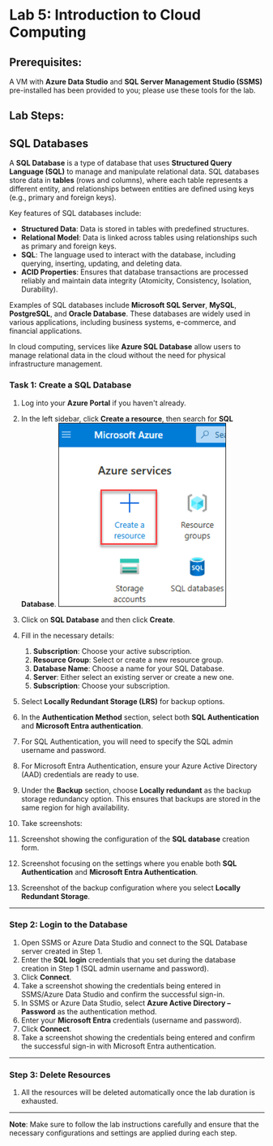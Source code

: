 # Lab 5: Introduction to Cloud Computing

## Prerequisites:
A VM with **Azure Data Studio** and **SQL Server Management Studio (SSMS)** pre-installed has been provided to you; please use these tools for the lab.

## Lab Steps:

## SQL Databases

A **SQL Database** is a type of database that uses **Structured Query Language (SQL)** to manage and manipulate relational data. SQL databases store data in **tables** (rows and columns), where each table represents a different entity, and relationships between entities are defined using keys (e.g., primary and foreign keys).

Key features of SQL databases include:
- **Structured Data**: Data is stored in tables with predefined structures.
- **Relational Model**: Data is linked across tables using relationships such as primary and foreign keys.
- **SQL**: The language used to interact with the database, including querying, inserting, updating, and deleting data.
- **ACID Properties**: Ensures that database transactions are processed reliably and maintain data integrity (Atomicity, Consistency, Isolation, Durability).
  
Examples of SQL databases include **Microsoft SQL Server**, **MySQL**, **PostgreSQL**, and **Oracle Database**. These databases are widely used in various applications, including business systems, e-commerce, and financial applications.

In cloud computing, services like **Azure SQL Database** allow users to manage relational data in the cloud without the need for physical infrastructure management.

### Task 1: Create a SQL Database

1. Log into your **Azure Portal** if you haven't already.
   
2. In the left sidebar, click **Create a resource**, then search for **SQL Database**.
   ![Create a Resource](images/1.png)

3. Click on **SQL Database** and then click **Create**.

4. Fill in the necessary details:
   1. **Subscription**: Choose your active subscription.
   2. **Resource Group**: Select or create a new resource group.
   3. **Database Name**: Choose a name for your SQL Database.
   4. **Server**: Either select an existing server or create a new one.
   5. **Subscription**: Choose your subscription.
5. Select **Locally Redundant Storage (LRS)** for backup options.
6. In the **Authentication Method** section, select both **SQL Authentication** and **Microsoft Entra authentication**.
8. For SQL Authentication, you will need to specify the SQL admin username and password.
9. For Microsoft Entra Authentication, ensure your Azure Active Directory (AAD) credentials are ready to use.
10. Under the **Backup** section, choose **Locally redundant** as the backup storage redundancy option. This ensures that backups are stored in the same region for high availability.
11. Take screenshots:
   1. Screenshot showing the configuration of the **SQL database** creation form.
   2. Screenshot focusing on the settings where you enable both **SQL Authentication** and **Microsoft Entra Authentication**.
   3. Screenshot of the backup configuration where you select **Locally Redundant Storage**.

---

### Step 2: Login to the Database

1. Open SSMS or Azure Data Studio and connect to the SQL Database server created in Step 1.
2. Enter the **SQL login** credentials that you set during the database creation in Step 1 (SQL admin username and password).
3. Click **Connect**.
4. Take a screenshot showing the credentials being entered in SSMS/Azure Data Studio and confirm the successful sign-in.
5. In SSMS or Azure Data Studio, select **Azure Active Directory – Password** as the authentication method.
6. Enter your **Microsoft Entra** credentials (username and password).
7. Click **Connect**.
8. Take a screenshot showing the credentials being entered and confirm the successful sign-in with Microsoft Entra authentication.

---

### Step 3: Delete Resources

1. All the resources will be deleted automatically once the lab duration is exhausted.

---

**Note**: Make sure to follow the lab instructions carefully and ensure that the necessary configurations and settings are applied during each step.


